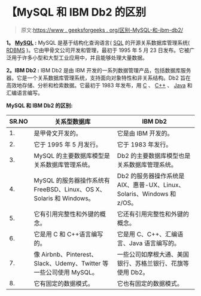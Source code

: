 # 【MySQL 和 IBM Db2 的区别

> 原文:[https://www . geeksforgeeks . org/区别-MySQL-和-ibm-db2/](https://www.geeksforgeeks.org/difference-between-mysql-and-ibm-db2/)

**1。 [MySQL](https://www.geeksforgeeks.org/sql-tutorial/#mysql) :**
MySQL 是基于结构化查询语言( [SQL](https://www.geeksforgeeks.org/sql-tutorial/) 的开源关系数据库管理系统( [RDBMS](https://www.geeksforgeeks.org/rdbms-architecture/) )。它由甲骨文公司开发和管理，最初于 1995 年 5 月 23 日发布。它被广泛用于许多小型和大型工业应用中，并且能够处理大量数据。

**2。IBM Db2 :**
IBM Db2 是由 IBM 开发的一系列数据管理产品，包括数据库服务器。它是一个关系数据库管理系统，支持面向对象特性和非关系结构。Db2 旨在高效地存储、分析和检索数据。它最初于 1983 年发布，用 [C](https://www.geeksforgeeks.org/c-programming-language/) 、 [C++](https://www.geeksforgeeks.org/c-plus-plus/) 、 [Java](https://www.geeksforgeeks.org/java/) 和汇编语言编写。

**MySQL 和 IBM Db2 的区别:**

<center>

| SR.NO | 关系型数据库 | IBM Db2 |
| --- | --- | --- |
| 1. | 是甲骨文开发的。 | 它是由 IBM 开发的。 |
| 2. | 它于 1995 年 5 月发行。 | 它于 1983 年发行。 |
| 3. | MySQL 的主要数据库模型是关系数据库管理系统。 | Db2 的主要数据库模型也是关系数据库管理系统。 |
| 4. | MySQL 的服务器操作系统有 FreeBSD、Linux、OS X、Solaris 和 Windows。 | Db2 的服务器操作系统是 AIX、惠普-UX、Linux、Solaris、Windows 和 z/OS。 |
| 5. | 它有引用完整性和外键的概念。 | 它还有引用完整性和外键的概念。 |
| 6. | 它是用 C 和 C++语言编写的。 | 它是用 C、C++、汇编语言、Java 语言编写的。 |
| 7. | 像 Airbnb、Pinterest、Slack、Udemy、Twitter 等一些公司使用 MySQL。 | 一些公司如摩根大通、美国银行、苏格兰银行、花旗等使用 Db2。 |
| 8. | 它有固定的数据模式。 | 它也有固定的数据模式。 |

</center>